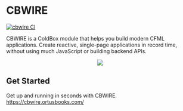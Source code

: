 # CBWIRE

[![cbwire CI](https://github.com/coldbox-modules/cbwire/actions/workflows/ci.yml/badge.svg?branch=development)](https://github.com/coldbox-modules/cbwire/actions/workflows/ci.yml)

CBWIRE is a ColdBox module that helps you build modern CFML applications. Create reactive, single-page applications in record time, without using much JavaScript or building backend APIs.

<div align="center">
	<img src="https://raw.githubusercontent.com/coldbox-modules/cbwire/development/logo.png">
</div>

## Get Started

Get up and running in seconds with CBWIRE. https://cbwire.ortusbooks.com/
